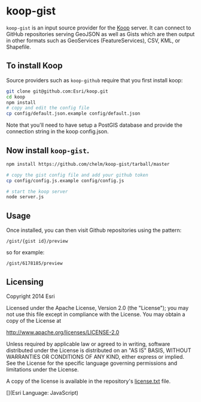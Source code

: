 # koop-gist

`koop-gist` is an input source provider for the [Koop](https://github.com/esri/koop) server. It can connect to GitHub repositories serving GeoJSON as well as Gists which are then output in other formats such as GeoServices (FeatureServices), CSV, KML, or Shapefile.


## To install Koop

Source providers such as `koop-github` require that you first install koop:

```bash
git clone git@github.com:Esri/koop.git
cd koop
npm install 
# copy and edit the config file
cp config/default.json.example config/default.json
```
Note that you'll need to have setup a PostGIS database and provide the connection string in the koop config.json.

## Now install `koop-gist`. 

```bash
npm install https://github.com/chelm/koop-gist/tarball/master

# copy the gist config file and add your github token 
cp config/config.js.example config/config.js

# start the koop server
node server.js 
```

## Usage

Once installed, you can then visit Github repositories using the pattern:

`/gist/{gist id}/preview`

so for example:

`/gist/6178185/preview`

## Licensing
Copyright 2014 Esri

Licensed under the Apache License, Version 2.0 (the "License");
you may not use this file except in compliance with the License.
You may obtain a copy of the License at

   http://www.apache.org/licenses/LICENSE-2.0

Unless required by applicable law or agreed to in writing, software
distributed under the License is distributed on an "AS IS" BASIS,
WITHOUT WARRANTIES OR CONDITIONS OF ANY KIND, either express or implied.
See the License for the specific language governing permissions and
limitations under the License.

A copy of the license is available in the repository's [license.txt]( https://raw.github.com/Esri/koop/master/LICENSE) file.

[](Esri Language: JavaScript)
